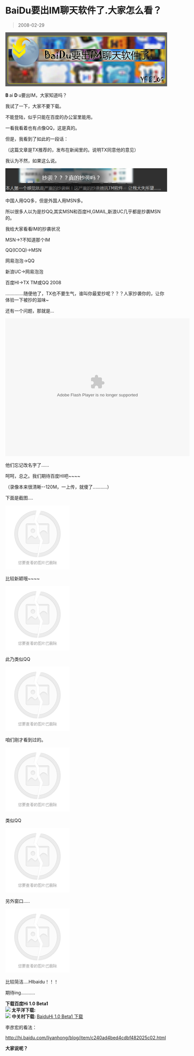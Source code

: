 # BaiDu要出IM聊天软件了.大家怎么看？ 

> 2008-02-29

<div class="pcs-article-content_ptkaiapt4bxy_baiduscarticle" id="detailArticleContent_ptkaiapt4bxy_baiduscarticle">
 <p>
  <strong>
   <img class="blogimg" small="0" src="images/7ad0c4f524c33f7f3a33b39369275757.jpg"/>
  </strong>
 </p>
 <p>
  <strong>
   B
  </strong>
  ai
  <strong>
   D
  </strong>
  u要出IM，大家知道吗？
 </p>
 <p>
  我试了一下，大家不要下载。
 </p>
 <p>
  不能登陆，似乎只能在百度的办公室里能用。
 </p>
 <p>
  一看我看着也有点像QQ，这是真的。
 </p>
 <p>
  但是，我看到了如此的一段话：
 </p>
 <p>
  （这篇文章是TX推荐的，发布在新闻里的。说明TX同意他的意见）
 </p>
 <p>
  我认为不然，如果这么说。
 </p>
 <p>
  <img class="blogimg" small="0" src="images/409260d8dac9da93d33963c5621d4927.jpg"/>
 </p>
 <p>
  中国人用QQ多，但是外国人用MSN多。
 </p>
 <p>
  所以很多人以为是抄QQ,其实MSN和百度HI,GMAIL,新浪UC几乎都是抄袭MSN的。
 </p>
 <p>
  我给大家看看IM的抄袭状况
 </p>
 <p>
  MSN-&gt;?不知道那个IM
 </p>
 <p>
  QQ(ICOQ)-&gt;MSN
 </p>
 <p>
  网易泡泡-&gt;QQ
 </p>
 <p>
  新浪UC-&gt;网易泡泡
 </p>
 <p>
  百度HI-&gt;TX TM或QQ 2008
 </p>
 <p>
  ..............随便他了，TX也不要生气，谁叫你最爱抄呢？？？人家抄袭你的，让你体验一下被抄的滋味~
 </p>
 <p>
  还有一个问题，那就是...
 </p>
 <p>
  <embed allowscriptaccess="never" height="429" loop="false" menu="false" play="true" pluginspage="http://www.macromedia.com/go/getflashplayer" src="http://www.tudou.com/v/82xlixc5EKk" style="width: 574px; height: 429px;" type="application/x-shockwave-flash" width="574" wmode="transparent">
  </embed>
 </p>
 <p>
  他们忘记改名字了......
 </p>
 <p>
  呵呵，总之。我们期待百度HI吧~~~~
 </p>
 <p>
  （录像本来很清晰--120M，一上传，就傻了...........）
 </p>
 <p>
  下面是截图....
 </p>
 <p>
  <img class="blogimg" small="0" src="images/cc3df292c39b522c23f40af4e970ef09.jpg"/>
 </p>
 <p>
  比较新颖哦~~~~
 </p>
 <p>
  <img class="blogimg" small="0" src="images/5ab737ebb9b838d93997465626c54250.jpg"/>
 </p>
 <p>
  此乃类似QQ
 </p>
 <p>
  <img class="blogimg" small="0" src="images/4b072bc3fa6709651d455f01b7f9ee7f.jpg"/>
 </p>
 <p>
  咱们刚才看到过的。
 </p>
 <p>
  <img class="blogimg" small="0" src="images/bc9c78ba1f2f1b49fd15ac0037dd4eb3.jpg"/>
 </p>
 <p>
  类似QQ
 </p>
 <p>
 </p>
 <p>
  <img class="blogimg" small="0" src="images/596cbf06bfcd42c71e3c277d34dd412c.jpg"/>
 </p>
 <p>
  另外窗口.....
 </p>
 <p>
 </p>
 <p>
  <img class="blogimg" small="0" src="images/709a00f9e0df37b1384c82b8ca5beec4.jpg"/>
 </p>
 <p>
  比较简洁....HIbaidu！！！
 </p>
 <p>
  期待ing...........
 </p>
 <p>
  <strong>
   下载百度Hi 1.0 Beta1
   <br/>
   <img src="images/fd50b36341572ca6c940c64d4f4d8d1a.jpg"/>
   太平洋下载:
  </strong>
  <br/>
  <img src="images/fd50b36341572ca6c940c64d4f4d8d1a.jpg"/>
  <strong>
   中关村下载:
  </strong>
  <a href="http://xiazai.zol.com.cn/detail/20/197649.shtml" target="_blank">
   BaiduHi 1.0 Beta1 下载
  </a>
 </p>
 <p>
  李彦宏的看法：
 </p>
 <p>
  <a href="http://hi.baidu.com/liyanhong/blog/item/c240ad4bed4cdbf482025c02.html">
   http://hi.baidu.com/liyanhong/blog/item/c240ad4bed4cdbf482025c02.html
  </a>
 </p>
 <p>
  <strong>
   大家说呢？
  </strong>
 </p>
 <p>
 </p>
</div>


